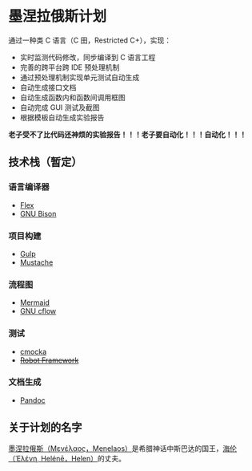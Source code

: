 # 墨涅拉俄斯计划

通过一种类 C 语言（C 田，Restricted C+），实现：

 * 实时监测代码修改，同步编译到 C 语言工程
 * 完善的跨平台跨 IDE 预处理机制
 * 通过预处理机制实现单元测试自动生成
 * 自动生成接口文档
 * 自动生成函数内和函数间调用框图
 * 自动完成 GUI 测试及截图
 * 根据模板自动生成实验报告

 **老子受不了比代码还神烦的实验报告！！！老子要自动化！！！自动化！！！**
 
## 技术栈（暂定）

### 语言编译器
 * [Flex](https://www.gnu.org/software/flex/)
 * [GNU Bison](https://www.gnu.org/software/bison/)

### 项目构建
 * [Gulp](http://gulpjs.com/)
 * [Mustache](https://mustache.github.io)
 
### 流程图
 * [Mermaid](https://knsv.github.io/mermaid/index.html)
 * [GNU cflow](https://www.gnu.org/software/cflow/)

### 测试
 * [cmocka](https://cmocka.org/)
 * ~~[Robot Framework](http://robotframework.org/)~~

### 文档生成
 * [Pandoc](http://pandoc.org/)

## 关于计划的名字

[墨涅拉俄斯（Μενέλαος，Menelaos）](https://zh.wikipedia.org/wiki/%E5%A2%A8%E6%B6%85%E6%8B%89%E4%BF%84%E6%96%AF)是希腊神话中斯巴达的国王，[海伦（Ἑλένη, Helénē，Helen）](https://zh.wikipedia.org/wiki/%E6%B5%B7%E4%BC%A6_%28%E7%A5%9E%E8%AF%9D%29)的丈夫。
